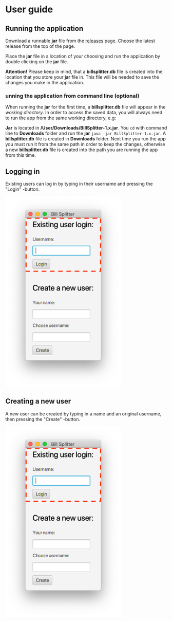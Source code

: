 # User guide

## Running the application

Download a runnable **jar** file from the [releases](https://github.com/samumakinen/ot-harjoitustyo/releases) page. Choose the latest release from the top of the page.

Place the **jar** file in a location of your choosing and run the application by double clicking on the **jar** file.

**Attention!** Please keep in mind, that a **billsplitter.db** file is created into the location that you store your **jar** file in. This file will be needed to save the changes you make in the application.

### unning the application from command line (optional)

When running the **jar** for the first time, a **billsplitter.db** file will appear in the _working directory_. In order to access the saved data, you will always need to run the app from the same working directory, e.g:

**Jar** is located in **/User/Downloads/BillSplitter-1.x.jar**.
You `cd` with command line to **Downloads** folder and run the **jar** `java -jar BillSplitter-1.x.jar`.
A **billsplitter.db** file is created in **Downloads** folder. Next time you run the app you must run it from the same path in order to keep the changes, otherwise a new **billsplitter.db** file is created into the path you are running the app from this time.

## Logging in

Existing users can log in by typing in their username and pressing the "Login" -button.

<img src=resources/loginscreen-login.png width="360">

## Creating a new user

A new user can be created by typing in a name and an original username, then pressing the "Create" -button.

<img src=resources/loginscreen-login.png width="360">
